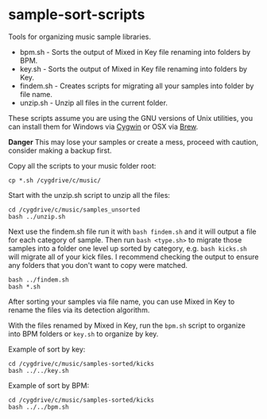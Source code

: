 # sample-sort-scripts
Tools for organizing music sample libraries.

* bpm.sh - Sorts the output of Mixed in Key file renaming into folders by BPM.
* key.sh - Sorts the output of Mixed in Key file renaming into folders by Key.
* findem.sh - Creates scripts for migrating all your samples into folder by file name.
* unzip.sh - Unzip all files in the current folder.

These scripts assume you are using the GNU versions of Unix utilities, you can install them for Windows via [Cygwin](https://cygwin.org) or OSX via [Brew](https://brew.sh).

**Danger** This may lose your samples or create a mess, proceed with caution, consider making a backup first.

Copy all the scripts to your music folder root:

```
cp *.sh /cygdrive/c/music/
```

Start with the unzip.sh script to unzip all the files:

```
cd /cygdrive/c/music/samples_unsorted
bash ../unzip.sh

```

Next use the findem.sh file run it with `bash findem.sh` and it will output a file for each category of sample. Then run `bash <type.sh>` to migrate those samples into a folder one level up sorted by category, e.g. `bash kicks.sh` will migrate all of your kick files. I recommend checking the output to ensure any folders that you don't want to copy were matched.

```
bash ../findem.sh
bash *.sh
```

After sorting your samples via file name, you can use Mixed in Key to rename the files via its detection algorithm.

With the files renamed by Mixed in Key, run the `bpm.sh` script to organize into BPM folders or `key.sh` to organize by key.

Example of sort by key:
```
cd /cygdrive/c/music/samples-sorted/kicks
bash ../../key.sh
```

Example of sort by BPM:
```
cd /cygdrive/c/music/samples-sorted/kicks
bash ../../bpm.sh
```
